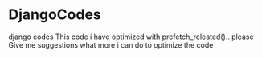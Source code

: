 # DjangoCodes
django codes
This code i have optimized with prefetch_releated()..
please Give me suggestions what more i can do to optimize the code 
